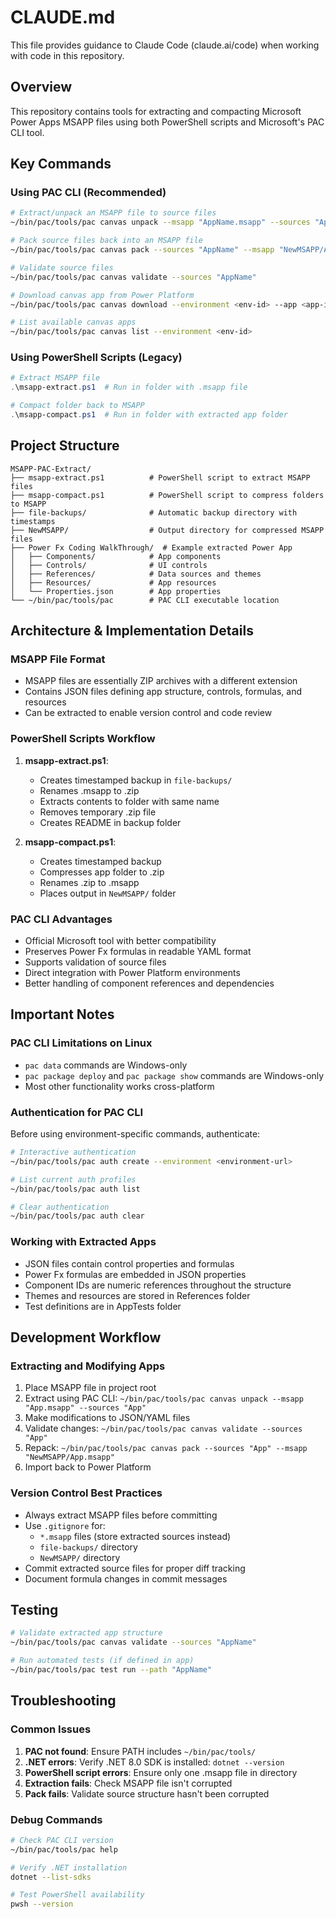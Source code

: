# CLAUDE.md

This file provides guidance to Claude Code (claude.ai/code) when working with code in this repository.

## Overview
This repository contains tools for extracting and compacting Microsoft Power Apps MSAPP files using both PowerShell scripts and Microsoft's PAC CLI tool.

## Key Commands

### Using PAC CLI (Recommended)
```bash
# Extract/unpack an MSAPP file to source files
~/bin/pac/tools/pac canvas unpack --msapp "AppName.msapp" --sources "AppName"

# Pack source files back into an MSAPP file  
~/bin/pac/tools/pac canvas pack --sources "AppName" --msapp "NewMSAPP/AppName.msapp"

# Validate source files
~/bin/pac/tools/pac canvas validate --sources "AppName"

# Download canvas app from Power Platform
~/bin/pac/tools/pac canvas download --environment <env-id> --app <app-id> --path "AppName.msapp"

# List available canvas apps
~/bin/pac/tools/pac canvas list --environment <env-id>
```

### Using PowerShell Scripts (Legacy)
```powershell
# Extract MSAPP file
.\msapp-extract.ps1  # Run in folder with .msapp file

# Compact folder back to MSAPP
.\msapp-compact.ps1  # Run in folder with extracted app folder
```

## Project Structure
```
MSAPP-PAC-Extract/
├── msapp-extract.ps1          # PowerShell script to extract MSAPP files
├── msapp-compact.ps1          # PowerShell script to compress folders to MSAPP
├── file-backups/              # Automatic backup directory with timestamps
├── NewMSAPP/                  # Output directory for compressed MSAPP files
├── Power Fx Coding WalkThrough/  # Example extracted Power App
│   ├── Components/            # App components
│   ├── Controls/              # UI controls
│   ├── References/            # Data sources and themes
│   ├── Resources/             # App resources  
│   └── Properties.json        # App properties
└── ~/bin/pac/tools/pac        # PAC CLI executable location
```

## Architecture & Implementation Details

### MSAPP File Format
- MSAPP files are essentially ZIP archives with a different extension
- Contains JSON files defining app structure, controls, formulas, and resources
- Can be extracted to enable version control and code review

### PowerShell Scripts Workflow
1. **msapp-extract.ps1**: 
   - Creates timestamped backup in `file-backups/`
   - Renames .msapp to .zip
   - Extracts contents to folder with same name
   - Removes temporary .zip file
   - Creates README in backup folder

2. **msapp-compact.ps1**:
   - Creates timestamped backup
   - Compresses app folder to .zip
   - Renames .zip to .msapp
   - Places output in `NewMSAPP/` folder

### PAC CLI Advantages
- Official Microsoft tool with better compatibility
- Preserves Power Fx formulas in readable YAML format
- Supports validation of source files
- Direct integration with Power Platform environments
- Better handling of component references and dependencies

## Important Notes

### PAC CLI Limitations on Linux
- `pac data` commands are Windows-only
- `pac package deploy` and `pac package show` commands are Windows-only
- Most other functionality works cross-platform

### Authentication for PAC CLI
Before using environment-specific commands, authenticate:
```bash
# Interactive authentication
~/bin/pac/tools/pac auth create --environment <environment-url>

# List current auth profiles
~/bin/pac/tools/pac auth list

# Clear authentication
~/bin/pac/tools/pac auth clear
```

### Working with Extracted Apps
- JSON files contain control properties and formulas
- Power Fx formulas are embedded in JSON properties
- Component IDs are numeric references throughout the structure
- Themes and resources are stored in References folder
- Test definitions are in AppTests folder

## Development Workflow

### Extracting and Modifying Apps
1. Place MSAPP file in project root
2. Extract using PAC CLI: `~/bin/pac/tools/pac canvas unpack --msapp "App.msapp" --sources "App"`
3. Make modifications to JSON/YAML files
4. Validate changes: `~/bin/pac/tools/pac canvas validate --sources "App"`
5. Repack: `~/bin/pac/tools/pac canvas pack --sources "App" --msapp "NewMSAPP/App.msapp"`
6. Import back to Power Platform

### Version Control Best Practices
- Always extract MSAPP files before committing
- Use `.gitignore` for:
  - `*.msapp` files (store extracted sources instead)
  - `file-backups/` directory
  - `NewMSAPP/` directory
- Commit extracted source files for proper diff tracking
- Document formula changes in commit messages

## Testing
```bash
# Validate extracted app structure
~/bin/pac/tools/pac canvas validate --sources "AppName"

# Run automated tests (if defined in app)
~/bin/pac/tools/pac test run --path "AppName"
```

## Troubleshooting

### Common Issues
1. **PAC not found**: Ensure PATH includes `~/bin/pac/tools/`
2. **.NET errors**: Verify .NET 8.0 SDK is installed: `dotnet --version`
3. **PowerShell script errors**: Ensure only one .msapp file in directory
4. **Extraction fails**: Check MSAPP file isn't corrupted
5. **Pack fails**: Validate source structure hasn't been corrupted

### Debug Commands
```bash
# Check PAC CLI version
~/bin/pac/tools/pac help

# Verify .NET installation
dotnet --list-sdks

# Test PowerShell availability  
pwsh --version
```